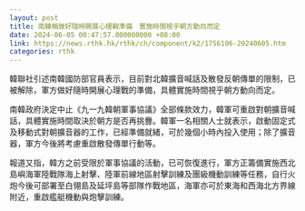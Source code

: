 ```yaml
---
layout: post
title: 南韓稱做好隨時開展心理戰準備　實施時間視乎朝方動向而定
date: 2024-06-05 00:47:57.000000000 +08:00
link: https://news.rthk.hk/rthk/ch/component/k2/1756106-20240605.htm
categories: rthk
---
```


韓聯社引述南韓國防部官員表示，目前對北韓擴音喊話及散發反朝傳單的限制，已被解除，軍方做好隨時開展心理戰的準備，具體實施時間視乎朝方動向而定。

南韓政府決定中止《九一九韓朝軍事協議》全部條款效力，韓軍可重啟對朝擴音喊話，具體實施時間取決於朝方是否再挑釁。韓軍一名相關人士就表示，啟動固定式及移動式對朝擴音器的工作，已經準備就緒，可於幾個小時內投入使用；除了擴音器，軍方今後將考慮重啟散發傳單行動等。

報道又指，韓方之前受限於軍事協議的活動，已可恢復進行，軍方正籌備實施西北島嶼海軍陸戰隊海上射擊、陸軍前線地區射擊訓練及團級機動訓練等任務，自行火炮今後可部署至白翎島及延坪島等部隊作戰地區，海軍亦可於東海和西海北方界線附近，重啟艦艇機動與炮擊訓練。
